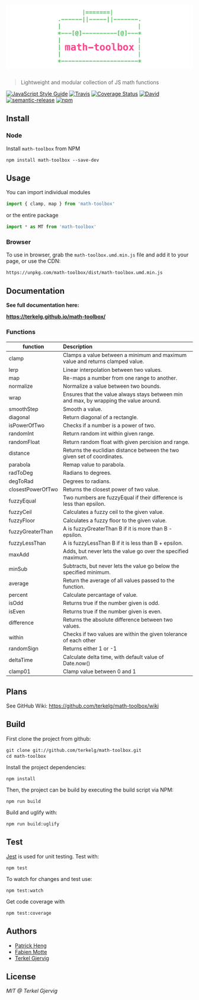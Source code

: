 # [![math-toolbox](media/header.png)](https://github.com/terkelg/math-toolbox)

> Lightweight and modular collection of JS math functions

[![JavaScript Style Guide](https://img.shields.io/badge/code%20style-standard-brightgreen.svg)](http://standardjs.com/)
[![Travis](https://img.shields.io/travis/terkelg/math-toolbox.svg?maxAge=2592000)](https://travis-ci.org/terkelg/math-toolbox)
[![Coverage Status](https://coveralls.io/repos/github/terkelg/math-toolbox/badge.svg?branch=master)](https://coveralls.io/github/terkelg/math-toolbox?branch=master)
[![David](https://img.shields.io/david/dev/terkelg/math-toolbox.svg?maxAge=2592000)](https://david-dm.org/terkelg/math-toolbox?type=dev)
[![semantic-release](https://img.shields.io/badge/%20%20%F0%9F%93%A6%F0%9F%9A%80-semantic--release-e10079.svg)](https://github.com/semantic-release/semantic-release)
[![npm](https://img.shields.io/npm/v/math-toolbox.svg?maxAge=2592000)](https://www.npmjs.com/package/math-toolbox)


## Install

### Node
Install ```math-toolbox``` from NPM
```
npm install math-toolbox --save-dev
```


## Usage
You can import individual modules
```js
import { clamp, map } from 'math-toolbox'
```

or the entire package
```js
import * as MT from 'math-toolbox'
```


### Browser
To use in browser, grab the ```math-toolbox.umd.min.js``` file and add it to your page, or use the CDN:
```
https://unpkg.com/math-toolbox/dist/math-toolbox.umd.min.js
```


## Documentation
**See full documentation here:**

**https://terkelg.github.io/math-toolbox/**


### Functions

| function | Description |
| ---------|:------------|
| clamp | Clamps a value between a minimum and maximum value and returns clamped value. |
| lerp | Linear interpolation between two values. |
| map | Re-maps a number from one range to another. |
| normalize | Normalize a value between two bounds. |
| wrap | Ensures that the value always stays between min and max, by wrapping the value around. |
| smoothStep | Smooth a value. |
| diagonal | Return diagonal of a rectangle. |
| isPowerOfTwo | Checks if a number is a power of two. |
| randomInt | Return random int within given range. |
| randomFloat | Return random float with given percision and range. |
| distance | Returns the euclidian distance between the two given set of coordinates. |
| parabola | Remap value to parabola. |
| radToDeg | Radians to degrees. |
| degToRad | Degrees to radians. |
| closestPowerOfTwo | Returns the closest power of two value.|
| fuzzyEqual | Two numbers are fuzzyEqual if their difference is less than epsilon. |
| fuzzyCeil | Calculates a fuzzy ceil to the given value. |
| fuzzyFloor | Calculates a fuzzy floor to the given value. |
| fuzzyGreaterThan | A is fuzzyGreaterThan B if it is more than B - epsilon. |
| fuzzyLessThan | A is fuzzyLessThan B if it is less than B + epsilon. |
| maxAdd | Adds, but never lets the value go over the specified maximum. |
| minSub | Subtracts, but never lets the value go below the specified minimum. |
| average | Return the average of all values passed to the function. |
| percent | Calculate percantage of value. |
| isOdd | Returns true if the number given is odd. |
| isEven | Returns true if the number given is even. |
| difference | Returns the absolute difference between two values. |
| within | Checks if two values are within the given tolerance of each other |
| randomSign | Returns either 1 or -1 |
| deltaTime | Calculate delta time, with default value of Date.now() |
| clamp01 | Clamp value between 0 and 1 |

## Plans
See GitHub Wiki:
https://github.com/terkelg/math-toolbox/wiki


## Build
First clone the project from github:
```
git clone git://github.com/terkelg/math-toolbox.git
cd math-toolbox
```

Install the project dependencies:
```
npm install
```

Then, the project can be build by executing the build script via NPM:
```
npm run build
```

Build and uglify with:
```
npm run build:uglify
```


## Test
[Jest](https://github.com/facebook/jest) is used for unit testing. Test with:
```
npm test
```

To watch for changes and test use:

```
npm test:watch
```

Get code coverage with
```
npm test:coverage
```


## Authors
- [Patrick Heng](https://github.com/patrickheng)
- [Fabien Motte](https://github.com/FabienMotte)
- [Terkel Gjervig](https://github.com/terkelg)


## License
*MIT @ Terkel Gjervig*
